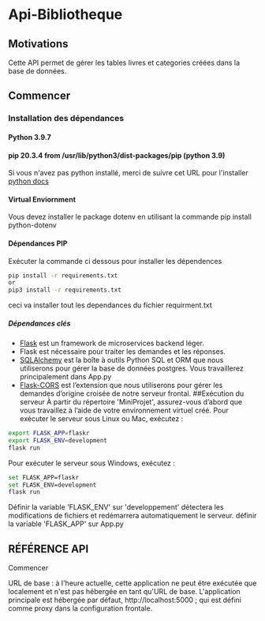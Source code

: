 # Api-Bibliotheque
## Motivations
Cette API permet de gérer les tables livres et categories créées dans la base de données.
## Commencer

### Installation des dépendances

#### Python 3.9.7
#### pip 20.3.4 from /usr/lib/python3/dist-packages/pip (python 3.9)
Si vous n'avez pas python installé, merci de suivre cet URL pour l'installer 
[python docs](https://docs.python.org/3/using/unix.html#getting-and-installing-the-latest-version-of-python)
#### Virtual Enviornment

Vous devez installer le package dotenv en utilisant la commande pip install python-dotenv 

#### Dépendances PIP

Exécuter la commande ci dessous pour installer les dépendences
```bash
pip install -r requirements.txt
or
pip3 install -r requirements.txt
```
ceci va installer tout les dependances du fichier requirment.txt
##### Dépendances clés

- [Flask](http://flask.pocoo.org/) est un framework de microservices backend léger.
-  Flask est nécessaire pour traiter les demandes et les réponses.
- [SQLAlchemy](https://www.sqlalchemy.org/) est la boîte à outils Python SQL et ORM que nous utiliserons pour gérer la base de données postgres. Vous travaillerez principalement dans App.py
- [Flask-CORS](https://flask-cors.readthedocs.io/en/latest/#)  est l’extension que nous utiliserons pour gérer les demandes d’origine croisée de notre serveur frontal.
##Exécution du serveur
À partir du répertoire 'MiniProjet', assurez-vous d’abord que vous travaillez à l’aide de votre environnement virtuel créé.
Pour exécuter le serveur sous Linux ou Mac, exécutez :
```bash
export FLASK_APP=flaskr
export FLASK_ENV=development
flask run
```
Pour exécuter le serveur sous Windows, exécutez :
```bash
set FLASK_APP=flaskr
set FLASK_ENV=development
flask run
```
Définir la variable 'FLASK_ENV' sur 'developpement' détectera les modifications de fichiers et redémarrera automatiquement le serveur.
définir la variable 'FLASK_APP' sur App.py
## RÉFÉRENCE API
Commencer

URL de base : à l'heure actuelle, cette application ne peut être exécutée que localement et n'est pas hébergée en tant qu'URL de base. L'application principale est hébergée par défaut, http://localhost:5000 ; qui est défini comme proxy dans la configuration frontale.


